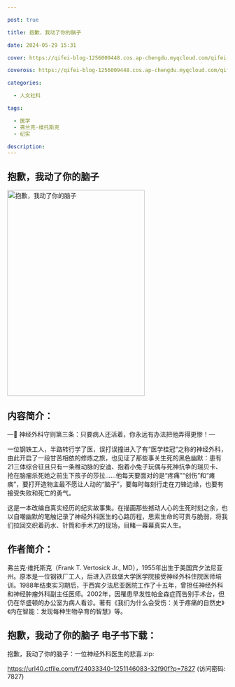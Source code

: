 ```yaml
---

post: true

title: 抱歉，我动了你的脑子

date: 2024-05-29 15:31

cover: https://qifei-blog-1256009448.cos.ap-chengdu.myqcloud.com/qifei-blog/65881b8bc458853aef5b67fd.jpg

coveross: https://qifei-blog-1256009448.cos.ap-chengdu.myqcloud.com/qifei-blog/65881b8bc458853aef5b67fd.jpg

categories:

  - 人文社科

tags:

  - 医学
  - 弗兰克·维托斯克
  - 纪实

description:
---
```


## 抱歉，我动了你的脑子
<img alt="抱歉，我动了你的脑子 " class="aligncenter loading" data-was-processed="true" decoding="async" fetchpriority="high" height="471" src="https://qifei-blog-1256009448.cos.ap-chengdu.myqcloud.com/qifei-blog/65881b8bc458853aef5b67fd.jpg " style="cursor: zoom-in;" width="314"/>

## 内容简介：

—💊 神经外科守则第三条：只要病人还活着，你永远有办法把他弄得更惨！—

一位钢铁工人，半路转行学了医，误打误撞进入了有“医学桂冠”之称的神经外科，由此开启了一段甘苦相依的修炼之旅，也见证了那些事关生死的黑色幽默：患有21三体综合征且只有一条椎动脉的安迪、抱着小兔子玩偶与死神抗争的瑞贝卡、抢在脑瘤杀死她之前生下孩子的莎拉……他每天要面对的是“疼痛”“创伤”和“瘫痪”，要打开造物主最不愿让人动的“脑子”，要每时每刻行走在刀锋边缘，也要有接受失败和死亡的勇气。

这是一本改编自真实经历的纪实故事集。在描画那些撼动人心的生死时刻之余，也以自嘲幽默的笔触记录了神经外科医生的心路历程，思索生命的可贵与脆弱，将我们拉回交织着药水、针筒和手术刀的现场，目睹一幕幕真实人生。

## 作者简介：

弗兰克·维托斯克（Frank T. Vertosick Jr., MD），1955年出生于美国宾夕法尼亚州。原本是一位钢铁厂工人，后进入匹兹堡大学医学院接受神经外科住院医师培训。1988年结束实习期后，于西宾夕法尼亚医院工作了十五年，曾担任神经外科和神经肿瘤外科副主任医师。2002年，因罹患早发性帕金森症而告别手术台，但仍在华盛顿的办公室为病人看诊。著有《我们为什么会受伤：关于疼痛的自然史》《内在智能：发现每种生物孕育的智慧》等。

## 抱歉，我动了你的脑子 电子书下载：

抱歉，我动了你的脑子：一位神经外科医生的悲喜.zip: 

https://url40.ctfile.com/f/24033340-1251146083-32f90f?p=7827 (访问密码: 7827)
